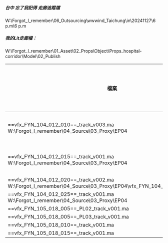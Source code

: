 ##### 台中 忘了我記得 走廊追蹤檔
W:\Forgot_I_remember\06_Outsourcing\wwwind_Taichung\in\20241127\6 p.m\6 p.m

##### 我的Lit走廊檔：
W:\Forgot_I_remember\01_Asset\02_Props\Object\Props_hospital-corridor\Model\02_Publish

| 檔案                                                                                                                     | 小檔來檔狀況 | 問題   | 路徑                                                                                                                             |
| ---------------------------------------------------------------------------------------------------------------------- | ------ | ---- | ------------------------------------------------------------------------------------------------------------------------------ |
| ==vfx_FYN_104_012_010==_track_v003.ma<br>W:\Forgot_I_remember\04_Source\03_Proxy\EP04                                  | O      | 追蹤不準 | W:\Forgot_I_remember\02_Shot\EP04\vfx_FYN_104_012_010\01_3D\Track\03_Check\241204\vfx_FYN_104_012_010_Track_Incorrect_v002.mov |
| ==vfx_FYN_104_012_015==_track_v001.ma<br>W:\Forgot_I_remember\04_Source\03_Proxy\EP04                                  | O      | 小小移動 | W:\Forgot_I_remember\02_Shot\EP04\vfx_FYN_104_012_015\01_3D\Track\03_Check\241204\vfx_FYN_104_012_015_Track_v001               |
| ==vfx_FYN_104_012_020==_track_v002.ma<br>W:\Forgot_I_remember\04_Source\03_Proxy\EP04\vfx_FYN_104_012_020\v002_distort | O      | O    |                                                                                                                                |
| ==vfx_FYN_104_012_025==_track_v001.ma<br>W:\Forgot_I_remember\04_Source\03_Proxy\EP04                                  | O      | O    |                                                                                                                                |
| ==vfx_FYN_105_018_005==_PL02_track_v001.ma                                                                             | O      | O    |                                                                                                                                |
| ==vfx_FYN_105_018_005==_PL03_track_v001.ma                                                                             | O      | O    |                                                                                                                                |
| ==vfx_FYN_105_018_010==_track_v001.ma                                                                                  | O      | O    |                                                                                                                                |
| ==vfx_FYN_105_018_015==_track_v001.ma                                                                                  | O      | O    |                                                                                                                                |
